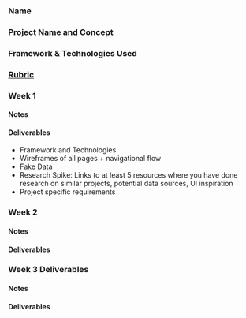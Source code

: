 ### Name

### Project Name and Concept

### Framework & Technologies Used

### [Rubric](http://frontend.turing.io/projects/self-directed-project.html)  

### Week 1

#### Notes

#### Deliverables

  - Framework and Technologies
  - Wireframes of all pages + navigational flow
  - Fake Data
  - Research Spike: Links to at least 5 resources where you have done research on similar projects, potential data sources, UI inspiration
  - Project specific requirements

### Week 2

#### Notes

#### Deliverables

### Week 3 Deliverables

#### Notes

#### Deliverables
